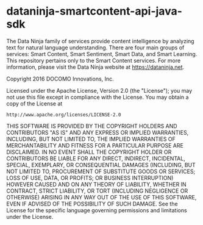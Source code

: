 # dataninja-smartcontent-api-java-sdk

The Data Ninja family of services provide content intelligence by analyzing text for natural language understanding.  There are four main groups of services: Smart Content, Smart Sentiment, Smart Data, and Smart Learning.  This repository pertains only to the Smart Content services.  For more information, please visit the Data Ninja website at https://dataninja.net.

Copyright 2016 DOCOMO Innovations, Inc.

Licensed under the Apache License, Version 2.0 (the "License"); you may not use this file except in compliance with the License.
You may obtain a copy of the License at

    http://www.apache.org/licenses/LICENSE-2.0

THIS SOFTWARE IS PROVIDED BY THE COPYRIGHT HOLDERS AND CONTRIBUTORS "AS IS" AND ANY EXPRESS OR IMPLIED WARRANTIES, INCLUDING, BUT NOT LIMITED TO, THE IMPLIED WARRANTIES OF MERCHANTABILITY AND FITNESS FOR A PARTICULAR PURPOSE ARE DISCLAIMED. IN NO EVENT SHALL THE COPYRIGHT HOLDER OR CONTRIBUTORS BE LIABLE FOR ANY DIRECT, INDIRECT, INCIDENTAL, SPECIAL, EXEMPLARY, OR CONSEQUENTIAL DAMAGES (INCLUDING, BUT NOT LIMITED TO, PROCUREMENT OF SUBSTITUTE GOODS OR SERVICES; LOSS OF USE, DATA, OR PROFITS; OR BUSINESS INTERRUPTION) HOWEVER CAUSED AND ON ANY THEORY OF LIABILITY, WHETHER IN CONTRACT, STRICT LIABILITY, OR TORT (INCLUDING NEGLIGENCE OR OTHERWISE) ARISING IN ANY WAY OUT OF THE USE OF THIS SOFTWARE, EVEN IF ADVISED OF THE POSSIBILITY OF SUCH DAMAGE.
See the License for the specific language governing permissions and limitations under the License.
